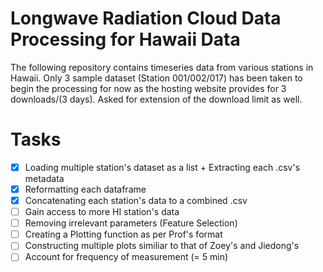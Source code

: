 # Longwave Radiation Cloud Data Processing for Hawaii Data
The following repository contains timeseries data from various stations in Hawaii. Only 3 sample dataset (Station 001/002/017) has been taken to begin the processing for now as the hosting website provides for 3 downloads/(3 days). Asked for extension of the download limit as well.

# Tasks
- [x] Loading multiple station's dataset as a list + Extracting each .csv's metadata
- [x] Reformatting each dataframe
- [x] Concatenating each station's data to a combined .csv
- [ ] Gain access to more HI station's data
- [ ] Removing irrelevant parameters (Feature Selection)
- [ ] Creating a Plotting function as per Prof's format
- [ ] Constructing multiple plots similiar to that of Zoey's and Jiedong's
- [ ] Account for frequency of measurement (= 5 min)
